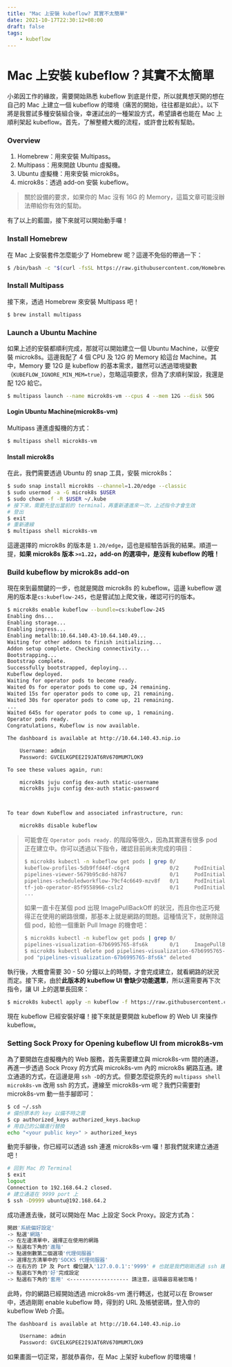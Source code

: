 ```yaml
---
title: "Mac 上安裝 kubeflow? 其實不太簡單"
date: 2021-10-17T22:30:12+08:00
draft: false
tags:
    - kubeflow
---
```


# Mac 上安裝 kubeflow？其實不太簡單

小弟因工作的緣故，需要開始熟悉 kubeflow 到底是什麼，所以就異想天開的想在自己的 Mac 上建立一個 kubeflow 的環境（痛苦的開始，往往都是如此）。以下將是我嘗試多種安裝組合後，幸運試出的一種架設方式，希望讀者也能在 Mac 上順利架起 kubeflow。首先，了解整體大概的流程，或許會比較有幫助。

### Overview

1. Homebrew：用來安裝 Multipass。
2. Multipass：用來開啟 Ubuntu 虛擬機。
3. Ubuntu 虛擬機：用來安裝 microk8s。
4. microk8s：透過 add-on 安裝 kubeflow。

> 關於設備的要求，如果你的 Mac 沒有 16G 的 Memory，這篇文章可能沒辦法帶給你有效的幫助。

有了以上的藍圖，接下來就可以開始動手囉！

### Install Homebrew

在 Mac 上安裝套件怎麼能少了 Homebrew 呢？這邊不免俗的帶過一下：

```bash
$ /bin/bash -c "$(curl -fsSL https://raw.githubusercontent.com/Homebrew/install/HEAD/install.sh)"
```

### Install Multipass

接下來，透過 Homebrew 來安裝 Multipass 吧！

```bash
$ brew install multipass
```

### Launch a Ubuntu Machine

如果上述的安裝都順利完成，那就可以開始建立一個 Ubuntu Machine，以便安裝 microk8s。這邊我配了 4 個 CPU 及 12G 的 Memory 給這台 Machine。其中，Memory 要 12G 是 kubeflow 的基本需求，雖然可以透過環境變數（`KUBEFLOW_IGNORE_MIN_MEM=true`），忽略這項要求，但為了求順利架設，我還是配 12G 給它。

```bash
$ multipass launch --name microk8s-vm --cpus 4 --mem 12G --disk 50G
```

#### Login Ubuntu Machine(microk8s-vm) 

Multipass 連進虛擬機的方式：

```bash
$ multipass shell microk8s-vm
```

#### Install microk8s

在此，我們需要透過 Ubuntu 的 snap 工具，安裝 microk8s：

```bash
$ sudo snap install microk8s --channel=1.20/edge --classic
$ sudo usermod -a -G microk8s $USER
$ sudo chown -f -R $USER ~/.kube
# 接下來，需要先登出當前的 terminal，再重新連進來一次，上述指令才會生效
# 登出
$ exit
# 重新連線
$ multipass shell microk8s-vm
```

這邊選擇的 microk8s 的版本是 `1.20/edge`，這也是經驗告訴我的結果。順道一提，**如果 microk8s 版本 `>=1.22`，add-on 的選項中，是沒有 kubeflow 的哦！**

### Build kubeflow by microk8s add-on

現在來到最關鍵的一步，也就是開啟 microk8s 的 kubeflow。這邊 kubeflow 選用的版本是`cs:kubeflow-245`，也是嘗試加上爬文後，確認可行的版本。

```bash
$ microk8s enable kubeflow --bundle=cs:kubeflow-245
Enabling dns...
Enabling storage...
Enabling ingress...
Enabling metallb:10.64.140.43-10.64.140.49...
Waiting for other addons to finish initializing...
Addon setup complete. Checking connectivity...
Bootstrapping...
Bootstrap complete.
Successfully bootstrapped, deploying...
Kubeflow deployed.
Waiting for operator pods to become ready.
Waited 0s for operator pods to come up, 24 remaining.
Waited 15s for operator pods to come up, 21 remaining.
Waited 30s for operator pods to come up, 21 remaining.
...
Waited 645s for operator pods to come up, 1 remaining.
Operator pods ready.
Congratulations, Kubeflow is now available.

The dashboard is available at http://10.64.140.43.nip.io

    Username: admin
    Password: GVCELKGPEE2I9JAT6RV670MUM7LOK9

To see these values again, run:

    microk8s juju config dex-auth static-username
    microk8s juju config dex-auth static-password



To tear down Kubeflow and associated infrastructure, run:

    microk8s disable kubeflow
```

> 可能會在 `Operator pods ready.` 的階段等很久，因為其實還有很多 pod 正在建立中。你可以透過以下指令，確認目前尚未完成的項目：
>
> ```bash
> $ microk8s kubectl -n kubeflow get pods | grep 0/
> kubeflow-profiles-5db9ffd44f-c6gr4             0/2     PodInitializing   0          22m
> pipelines-viewer-5679b95c8d-h8767              0/1     PodInitializing   0          16m
> pipelines-scheduledworkflow-79cf4c6649-mzv8f   0/1     PodInitializing   0          17m
> tf-job-operator-85f9558966-cslz2               0/1     PodInitializing   0          16m
> ...
> 
> ```
>
> 如果一直卡在某個 pod 出現 ImagePullBackOff 的狀況，而且你也正巧覺得正在使用的網路很爛，那基本上就是網路的問題。這種情況下，就刪除這個 pod，給他一個重新 Pull Image 的機會吧：
>
> ```bash
> $ microk8s kubectl -n kubeflow get pods | grep 0/
> pipelines-visualization-67b6995765-8fs6k       0/1     ImagePullBackOff   0          30m
> $ microk8s kubectl delete pod pipelines-visualization-67b6995765-8fs6k -n kubeflow
> pod "pipelines-visualization-67b6995765-8fs6k" deleted
> ```

執行後，大概會需要 30 - 50 分鐘以上的時間，才會完成建立，就看網路的狀況而定。接下來，由於**此版本的 kubeflow UI 會缺少功能選單**，所以還需要再下次指令，讓 UI 上的選單長回來：

```bash
$ microk8s kubectl apply -n kubeflow -f https://raw.githubusercontent.com/kubeflow/manifests/master/apps/centraldashboard/upstream/base/configmap.yaml
```

現在 kubeflow 已經安裝好囉！接下來就是要開啟 kubeflow 的 Web UI 來操作 kubeflow。

### Setting Sock Proxy for Opening kubeflow UI from microk8s-vm

為了要開啟在虛擬機內的 Web 服務，首先需要建立與 microk8s-vm 間的通道，再進一步透過 Sock Proxy 的方式與 microk8s-vm 內的 microk8s 網路互通。建立通道的方式，在這邊是用 `ssh -D`的方式。但要怎麼從原先的 `multipass shell microk8s-vm` 改用 ssh 的方式，連線至 microk8s-vm 呢？我們只需要對  microk8s-vm 動一些手腳即可：

```bash
$ cd ~/.ssh
# 備份原本的 key 以備不時之需
$ cp authorized_keys authorized_keys.backup
# 用自己的公鑰進行替換
echo "<your public key>" > authorized_keys
```

動完手腳後，你已經可以透過 ssh 連進 microk8s-vm 囉！那我們就來建立通道吧！

```bash
# 回到 Mac 的 Terminal
$ exit
logout
Connection to 192.168.64.2 closed.
# 建立通道在 9999 port 上
$ ssh -D9999 ubuntu@192.168.64.2
```

成功連進去後，就可以開始在 Mac 上設定 Sock Proxy。設定方式為：

```bash
開啟'系統偏好設定' 
-> 點選'網路' 
-> 在左邊清單中，選擇正在使用的網路 
-> 點選右下角的'進階' 
-> 點選倒數第二個選項'代理伺服器' 
-> 選擇左方清單中的'SOCKS 代理伺服器'
-> 在右方的 IP 及 Port 欄位鍵入'127.0.0.1':'9999' # 也就是我們剛剛透過 ssh 建立的通道
-> 點選右下角的'好'完成設定
-> 點選右下角的'套用' <------------------- 請注意，這項最容易被忽略！
```

此時，你的網路已經開始透過 microk8s-vm 進行轉送，也就可以在 Browser 中，透過剛剛 enable kubeflow 時，得到的 URL 及帳號密碼，登入你的 kubeflow Web 介面。

```bash
The dashboard is available at http://10.64.140.43.nip.io

    Username: admin
    Password: GVCELKGPEE2I9JAT6RV670MUM7LOK9
```

如果畫面一切正常，那就恭喜你，在 Mac 上架好 kubeflow 的環境囉！

